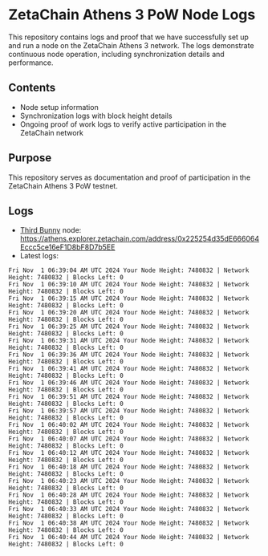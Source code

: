 # ZetaChain Athens 3 PoW Node Logs
This repository contains logs and proof that we have successfully set up and run a node on the ZetaChain Athens 3 network. The logs demonstrate continuous node operation, including synchronization details and performance.

## Contents
- Node setup information
- Synchronization logs with block height details
- Ongoing proof of work logs to verify active participation in the ZetaChain network

## Purpose
This repository serves as documentation and proof of participation in the ZetaChain Athens 3 PoW testnet.

## Logs

- [Third Bunny](https://thirdbunny.xyz/) node: https://athens.explorer.zetachain.com/address/0x225254d35dE666064Eccc5ce16eF1D8bF8D7b5EE
- Latest logs:
```
Fri Nov  1 06:39:04 AM UTC 2024 Your Node Height: 7480832 | Network Height: 7480832 | Blocks Left: 0
Fri Nov  1 06:39:10 AM UTC 2024 Your Node Height: 7480832 | Network Height: 7480832 | Blocks Left: 0
Fri Nov  1 06:39:15 AM UTC 2024 Your Node Height: 7480832 | Network Height: 7480832 | Blocks Left: 0
Fri Nov  1 06:39:20 AM UTC 2024 Your Node Height: 7480832 | Network Height: 7480832 | Blocks Left: 0
Fri Nov  1 06:39:25 AM UTC 2024 Your Node Height: 7480832 | Network Height: 7480832 | Blocks Left: 0
Fri Nov  1 06:39:31 AM UTC 2024 Your Node Height: 7480832 | Network Height: 7480832 | Blocks Left: 0
Fri Nov  1 06:39:36 AM UTC 2024 Your Node Height: 7480832 | Network Height: 7480832 | Blocks Left: 0
Fri Nov  1 06:39:41 AM UTC 2024 Your Node Height: 7480832 | Network Height: 7480832 | Blocks Left: 0
Fri Nov  1 06:39:46 AM UTC 2024 Your Node Height: 7480832 | Network Height: 7480832 | Blocks Left: 0
Fri Nov  1 06:39:51 AM UTC 2024 Your Node Height: 7480832 | Network Height: 7480832 | Blocks Left: 0
Fri Nov  1 06:39:57 AM UTC 2024 Your Node Height: 7480832 | Network Height: 7480832 | Blocks Left: 0
Fri Nov  1 06:40:02 AM UTC 2024 Your Node Height: 7480832 | Network Height: 7480832 | Blocks Left: 0
Fri Nov  1 06:40:07 AM UTC 2024 Your Node Height: 7480832 | Network Height: 7480832 | Blocks Left: 0
Fri Nov  1 06:40:12 AM UTC 2024 Your Node Height: 7480832 | Network Height: 7480832 | Blocks Left: 0
Fri Nov  1 06:40:18 AM UTC 2024 Your Node Height: 7480832 | Network Height: 7480832 | Blocks Left: 0
Fri Nov  1 06:40:23 AM UTC 2024 Your Node Height: 7480832 | Network Height: 7480832 | Blocks Left: 0
Fri Nov  1 06:40:28 AM UTC 2024 Your Node Height: 7480832 | Network Height: 7480832 | Blocks Left: 0
Fri Nov  1 06:40:33 AM UTC 2024 Your Node Height: 7480832 | Network Height: 7480832 | Blocks Left: 0
Fri Nov  1 06:40:38 AM UTC 2024 Your Node Height: 7480832 | Network Height: 7480832 | Blocks Left: 0
Fri Nov  1 06:40:44 AM UTC 2024 Your Node Height: 7480832 | Network Height: 7480832 | Blocks Left: 0
```
